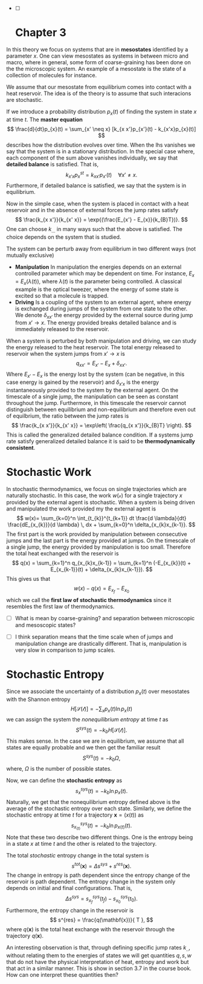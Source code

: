 - [ ] # Chapter 3
In this theory we focus on systems that are in **mesostates** identified by a parameter $x$. One can view mesostates as systems in between micro and macro, where in general, some form of coarse-graining has been done on the the microscopic system. An example of a mesostate is the state of a collection of molecules for instance. 

We assume that our mesostate from equilibrium comes into contact with a heat reservoir. The idea is of the theory is to assume that such interacions are stochastic.

If we introduce a probability distribution $p_{x}(t)$ of finding the system in state $x$ at time $t$. The **master equation** $$
\frac{d}{dt}p_{x}(t) = \sum_{x' \neq x} [k_{x x'}p_{x'}(t) - k_{x'x}p_{x}(t)] 
$$describes how the distribution evolves over time.  When the lhs vanishes we say that the system is in a stationary distribution. In the special case where, each component of the sum above vanishes individually, we say that **detailed balance** is satisfied. That is, $$
k_{x'x}p_{x}^{st} = k_{x x'}p_{x'}(t) \quad \forall x' \neq x.
$$Furthermore, if detailed balance is satisfied, we say that the system is in equilibrium. 

Now in the simple case, when the system is placed in contact with a heat reservoir and in the absence of external forces the jump rates satisfy $$
\frac{k_{x x'}}{k_{x' x}} = \exp{(\frac{E_{x'} - E_{x}}{k_{B}T})}.
$$One can choose $k_{\dots}$ in many ways such that the above is satisfied. The choice depends on the system that is studied. 

The system can be perturb away from equilibrium in two different ways (not mutually exclusive)
- **Manipulation** In manipulation the energies depends on an external controlled parameter which may be dependent on time. For instance, $E_{x} = E_{x}(\lambda(t))$, where $\lambda(t)$ is the parameter being controlled. A classical example is the optical tweezer, where the energy of some state is excited so that a molecule is trapped.
- **Driving** Is a coupling of the system to an external agent, where energy is exchanged during jumps of the system from one state to the other. We denote $\delta_{x x'}$ the energy provided by the external source during jump from $x' \to x$. The energy provided breaks detailed balance and is immediately released to the reservoir.

When a system is perturbed by both manipulation and driving, we can study the energy released to the heat reservoir. The total energy released to reservoir when the system jumps from $x' \to x$ is $$
q_{x x'} = E_{x'} - E_{x} + \delta_{x x'}.
	$$Where $E_{x'} - E_{x}$ is the energy lost by the system (can be negative, in this case energy is gained by the reservoir) and $\delta_{x' x}$ is the energy instantaneously provided to the system by the external agent. On the timescale of a single jump, the manipulation can be seen as constant throughout the jump. Furthermore, in this timescale the reservoir cannot distinguish between equilibrium and non-equilibrium and therefore even out of equilbrium, the ratio between the jump rates is $$
\frac{k_{x x'}}{k_{x' x}} = \exp\left( \frac{q_{x x'}}{k_{B}T} \right).
$$This is called the generalized detailed balance condition. If a systems jump rate satisfy generalized detailed balance it is said to be **thermodynamically consistent**.

# Stochastic Work
In stochastic thermodynamics, we focus on single trajectories which are naturally stochastic. In this case, the work $w(\mathcal{x})$ for a single trajectory $x$ provided by the external agent is stochastic. When a system is being driven and manipulated the work provided my the external agent is $$
w(x)= \sum_{k=0}^n \int_{t_{k}}^{t_{k+1}} dt \frac{d \lambda}{dt} \frac{dE_{x_{k}}}{d \lambda} \, dx + \sum_{k=0}^n \delta_{x_{k}x_{k-1}}.
$$The first part is the work provided by manipulation between consecutive jumps and the last part is the energy provided at jumps. On the timescale of a single jump, the energy provided by manipulation is too small. Therefore the total heat exchanged with the reservoir is $$
q(x) = \sum_{k=1}^n q_{x_{k}x_{k-1}} = \sum_{k=1}^n (-E_{x_{k}}(t) + E_{x_{k-1}}(t) + \delta_{x_{k}x_{k-1}}).
$$This gives us that $$
w(x) - q(x) = E_{x_{f}} - E_{x_{0}}
$$which we call the **first law of stochastic thermodynamics** since it resembles  the first law of thermodynamics.

- [ ] What is mean by coarse-graining? and separation between microscopic and mesoscopic states?
- [ ] I think separation means that the time scale when of jumps and manipulation change are drastically different. That is, manipulation is very slow in comparison to jump scales.


# Stochastic Entropy 
Since we associate the uncertainty of a distribution $p_x(t)$ over mesostates with the Shannon entropy 
$$H[\mathcal{S(t)}] = - \sum_{x} p_{x}(t)\ln p_{x}(t)$$ 
we can assign the system the *nonequilibrium entropy* at time $t$ as 
$$
S^{sys}(t) = -k_{b}H[\mathcal{S(t)}].
$$
This makes sense. In the case we are in equilibrium, we assume that all states are equally probable and we then get the familiar result
$$
S^{sys}(t) = -k_{b}\Omega,
$$
where, $\Omega$ is the number of possible states.

Now, we can define the **stochastic entropy** as
$$ 
s^{sys}_{x}(t) = -k_{b}\ln p_{x}(t).
$$
Naturally, we get that the nonequilibrium entropy defined above is the average of the stochastic entropy over each state. Similarly, we define the stochastic entropy at time $t$ for a  trajectory $\mathbf{x} = (x(t))$ as 
$$
s^{sys}_{x_(t)}(t) = -k_{b}\ln p_{x(t)}(t).
$$
Note that these two describe two different things. One is the entropy being in a state $x$ at time $t$ and the other is related to the trajectory.

The total *stochastic* entropy change in the total system is 
$$
s^{tot}(\mathbf{x}) = \Delta s^{sys} + s^{res}(\mathbf{x}).
$$
The change in entropy is path dependent since the entropy change of the reservoir is path dependent. The entropy change in the system only depends on initial and final configurations. That is, 
$$
\Delta s^{sys} = s^{sys}_{x_{f}}(t_{f}) - s^{sys}_{x_{0}}(t_{0}).
$$
Furthermore, the entropy change in the reservoir is 
$$
s^{res} = \frac{q(\mathbf{x})}{ T },
$$
where $q(\mathbf{x})$ is the total heat exchange with the reservoir through the trajectory $q(\mathbf{x})$.  

An interesting observation is that, through defining specific jump rates $k_{..}$, without relating them to the energies of states we will get quantities $q, s, w$ that do not have the physical interpretation of heat, entropy and work but that act in a similar manner.  This is show in section 3.7 in the course book. How can one interpret these quantities then? 


